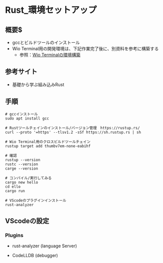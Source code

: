 # Rust_環境セットアップ

## 概要$ 
- gccとビルドツールのインストール
- Wio Terminal用の開発環境は、下記作業完了後に、別資料を参考に構築する
    - 参照：[Wio Terminalの環境構築](/docs/wio-terminal_setup.md)

## 参考サイト
- 基礎から学ぶ組み込みRust

## 手順
```
# gccインストール
sudo apt install gcc

# Rustツールチェインのインストール/バージョン管理　https://rustup.rs/
curl --proto '=https' --tlsv1.2 -sSf https://sh.rustup.rs | sh

# Wio Terminal用のクロスビルドツールチェイン
rustup target add thumbv7em-none-eabihf

# 確認
rustup --version
rustc --version
carge --version

# コンパイル/実行してみる
cargo new hello
cd ello
cargo run

# VScodeのプラグインインストール
rust-analyzer
```

## VScodeの設定

### Plugins

- rust-analyzer (language Server)

- CodeLLDB (debugger)